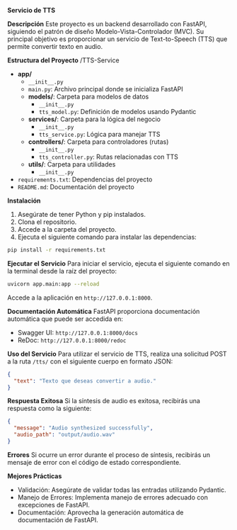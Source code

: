 **Servicio de TTS**

**Descripción** Este proyecto es un backend desarrollado con FastAPI, siguiendo el patrón de diseño Modelo-Vista-Controlador (MVC). Su principal objetivo es proporcionar un servicio de Text-to-Speech (TTS) que permite convertir texto en audio.

**Estructura del Proyecto** /TTS-Service

-   **app/**
    -   `__init__.py`
    -   `main.py`: Archivo principal donde se inicializa FastAPI
    -   **models/**: Carpeta para modelos de datos
        -   `__init__.py`
        -   `tts_model.py`: Definición de modelos usando Pydantic
    -   **services/**: Carpeta para la lógica del negocio
        -   `__init__.py`
        -   `tts_service.py`: Lógica para manejar TTS
    -   **controllers/**: Carpeta para controladores (rutas)
        -   `__init__.py`
        -   `tts_controller.py`: Rutas relacionadas con TTS
    -   **utils/**: Carpeta para utilidades
        -   `__init__.py`
-   `requirements.txt`: Dependencias del proyecto
-   `README.md`: Documentación del proyecto

**Instalación**

1.  Asegúrate de tener Python y pip instalados.
2.  Clona el repositorio.
3.  Accede a la carpeta del proyecto.
4.  Ejecuta el siguiente comando para instalar las dependencias:

```bash
pip install -r requirements.txt
```

**Ejecutar el Servicio** Para iniciar el servicio, ejecuta el siguiente comando en la terminal desde la raíz del proyecto:

```bash
uvicorn app.main:app --reload
```

Accede a la aplicación en `http://127.0.0.1:8000`.

**Documentación Automática** FastAPI proporciona documentación automática que puede ser accedida en:

-   Swagger UI: `http://127.0.0.1:8000/docs`
-   ReDoc: `http://127.0.0.1:8000/redoc`

**Uso del Servicio** Para utilizar el servicio de TTS, realiza una solicitud POST a la ruta `/tts/` con el siguiente cuerpo en formato JSON:

```json
{
  "text": "Texto que deseas convertir a audio."
}
```

**Respuesta Exitosa** Si la síntesis de audio es exitosa, recibirás una respuesta como la siguiente:

```json
{
  "message": "Audio synthesized successfully",
  "audio_path": "output/audio.wav"
}
```

**Errores** Si ocurre un error durante el proceso de síntesis, recibirás un mensaje de error con el código de estado correspondiente.

**Mejores Prácticas**

-   Validación: Asegúrate de validar todas las entradas utilizando Pydantic.
-   Manejo de Errores: Implementa manejo de errores adecuado con excepciones de FastAPI.
-   Documentación: Aprovecha la generación automática de documentación de FastAPI.
